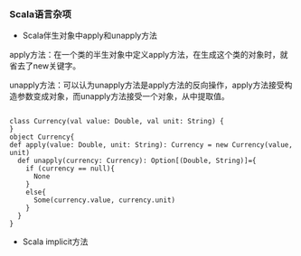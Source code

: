 ### Scala语言杂项

- Scala伴生对象中apply和unapply方法

apply方法：在一个类的半生对象中定义apply方法，在生成这个类的对象时，就省去了new关键字。

unapply方法：可以认为unapply方法是apply方法的反向操作，apply方法接受构造参数变成对象，而unapply方法接受一个对象，从中提取值。

```

class Currency(val value: Double, val unit: String) {
}
object Currency{
def apply(value: Double, unit: String): Currency = new Currency(value, unit)
  def unapply(currency: Currency): Option[(Double, String)]={
    if (currency == null){
      None
    }
    else{
      Some(currency.value, currency.unit)
    }
  }
}

```

- Scala implicit方法